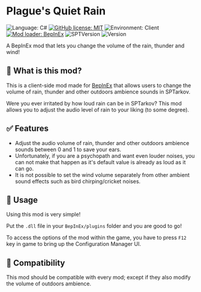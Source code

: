 # Plague's Quiet Rain

![Language: C#](https://img.shields.io/badge/Language-C%23-purple)
[![GitHub license: MIT](https://img.shields.io/badge/license-MIT%20License-green)](https://raw.githubusercontent.com/PlagueTR/SPT-QuietRain/main/LICENSE)
![Environment: Client](https://img.shields.io/badge/environment-client-blue)
[![Mod loader: BepInEx](https://img.shields.io/badge/modloader-BepInEx-blue)][bepinex]
![SPTVersion](https://img.shields.io/badge/SPT-3.6.1-blue)
![Version](https://img.shields.io/badge/version-1.1.1-blue)

A BepInEx mod that lets you change the volume of the rain, thunder and wind!

## 📖 What is this mod?

This is a client-side mod made for [BepInEx][bepinex] that allows users to change the volume of rain, thunder and other outdoors ambience sounds in SPTarkov.

Were you ever irritated by how loud rain can be in SPTarkov?
This mod allows you to adjust the audio level of rain to your liking (to some degree).

## ✅ Features

- Adjust the audio volume of rain, thunder and other outdoors ambience sounds between 0 and 1 to save your ears.
 - Unfortunately, if you are a psychopath and want even louder noises, you can not make that happen as it's default value is already as loud as it can go.
 - It is not possible to set the wind volume separately from other ambient sound effects such as bird chirping/cricket noises.

## 📖 Usage

Using this mod is very simple!

Put the `.dll` file in your `BepInEx/plugins` folder and you are good to go!

To access the options of the mod within the game, you have to press `F12` key in game to bring up the Configuration Manager UI.

## 📖 Compatibility

This mod should be compatible with every mod; except if they also modify the volume of outdoors ambience.

[bepinex]: https://github.com/BepInEx/BepInEx
